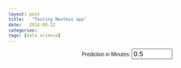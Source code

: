 ```yaml
---
layout: post
title:   "Testing Nextbus app"
date:   2014-08-12
categories: 
tags: [data science]
---
```



<style>
	body {
	  font: 10px sans-serif;
	}

	.bar rect {
	  fill: steelblue;
	  shape-rendering: crispEdges;
	}

	.bar text {
	  fill: #fff;
	}

	.axis path, .axis line {
	  fill: none;
	  stroke: #000;
	  shape-rendering: crispEdges;
	}

</style>

<!-- Adding in numeric input -->
<p>
  <label for="nMinutes" 
         style="display: inline-block; width: 240px; text-align: right">
         Prediction in Minutes: <span id="nMinutes-value"></span>
  </label>
  <input type="number" min="0" max="100" value="0.5" step="0.1" id="nMinutes">
</p>

<br>

<body>

<script src="http://d3js.org/d3.v3.min.js"></script>

<script>



// var dataset = d3.csv("/assets/csv/cleanTrips.csv", function(d) {
//     return {Minutes: +d.Minutes, est: +d.est} 
// });

var dataset5
    d3.csv("/assets/csv/cleanTrips.csv", function(d) {
    dataset5=d;
})

// Generate a Bates distribution of 10 random variables.
var values = d3.range(1000).map(d3.random.bates(10));

// A formatter for counts.
var formatCount = d3.format(",.0f");

var margin = {top: 10, right: 30, bottom: 30, left: 30},
    width = 960 - margin.left - margin.right,
    height = 500 - margin.top - margin.bottom;

var x = d3.scale.linear()
    .domain([0, 1])
    .range([0, width]);




var buildhist = function(adata, cutoff){

    var dataset5
        d3.csv("/assets/csv/cleanTrips.csv", function(d) {
        dataset5=d;
    })

    var mydata = []
    for(i=0; i<10000; i++){
        adata[i]["Minutes"] = +adata[i]["Minutes"] ;
        mydata.push(adata[i]["Minutes"]/60);
        console.log(mydata)

    }

    var data = d3.layout.histogram()
        .bins(x.ticks(20))(mydata.filter(function(d){return d>cutoff}));
    
    var y = d3.scale.linear()
        .domain([0, d3.max(data, function(d) { return d.y; })])
        .range([height, 0]);
    
    var xAxis = d3.svg.axis()
        .scale(x)
        .orient("bottom");
    
    var svg = d3.select("body").append("svg")
        .attr("width", width + margin.left + margin.right)
        .attr("height", height + margin.top + margin.bottom)
        .append("g")
        .attr("transform", "translate(" + margin.left + "," + margin.top + ")");
    
    var bar = svg.selectAll(".bar")
        .data(data)
        .enter().append("g")
        .attr("class", "bar")
        .attr("transform", function(d) { return "translate(" + x(d.x) + "," + y(d.y) + ")"; });
    
    bar.append("rect")
        .attr("x", 1)
        .attr("width", x(data[0].dx) - 1)
        .attr("height", function(d) { return height - y(d.y); });
    
    bar.append("text")
        .attr("dy", ".75em")
        .attr("y", 6)
        .attr("x", x(data[0].dx) / 2)
        .attr("text-anchor", "middle")
        .text(function(d) { return formatCount(d.y); });
    
    svg.append("g")
        .attr("class", "x axis")
        .attr("transform", "translate(0," + height + ")")
        .call(xAxis);
}



/////////////////////////////////////////

values3 = [0.1,.2,.3,.3,.5,.5,.6,.7,.8,.9,.9]

// values2 = []
//     for(var j=0; j<5; j++){
//        values2 = dataset[j]["est"];
//     }

// for(var j = 0; j < 5.length; j++)
// {
//     for(var anItem in dataset[j])
//     {
//         console.log(dataset[j][anItem])
//     }
// }




// via http://www.d3noob.org/2014/04/using-html-inputs-with-d3js.html

d3.select("#nMinutes").on("input", function() {
  d3.select("svg").remove();
  buildhist(dataset5, +this.value);
});

buildhist(values, .4)



</script>

</body>


